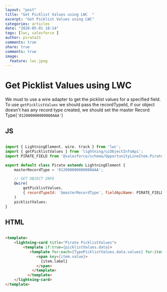 ```yaml
---
layout: "post"
title: "Get Picklist Values using LWC  "
excerpt: "Get Picklist Values using LWC"
categories: articles
date: "2020-05-01 18:14"
tags: [lwc, salesforce ]
author: pirata21
comments: true
share: true
comments: true
image:
  feature: lwc.jpeg
---
```


# Get Picklist Values using LWC  

We must to use a wire adapter to get the picklist values for a specified field. To use `getPicklistValues` we should pass the recordTypeId, if our object doesn't has any record type created, we should set the master Record Type(`'012000000000000AAA'`)

## JS
```javascript

import { LightningElement, wire, track } from 'lwc';
import { getPicklistValues } from 'lightning/uiObjectInfoApi'; 
import PIRATE_FIELD from '@salesforce/schema/OpportunityLineItem.Pirate__c'; 

export default class Pirate extends LightningElement {
    masterRecordType = '012000000000000AAA';

    // GET OBJECT INFO
    @wire(
        getPicklistValues, 
        { recordTypeId: '$masterRecordType', fieldApiName: PIRATE_FIELD }
    )
    picklistValues;
}
```

## HTML
```html

<template>
    <lightning-card title="Pirate PicklistValues">
        <template if:true={picklistValues.data}>
           <template for:each={TypePicklistValues.data.values} for:item="item">
              <span key={item.value}>
                {item.label}
              </span>
            </template>
          </template>
    </lightning-card>
</template>
```

